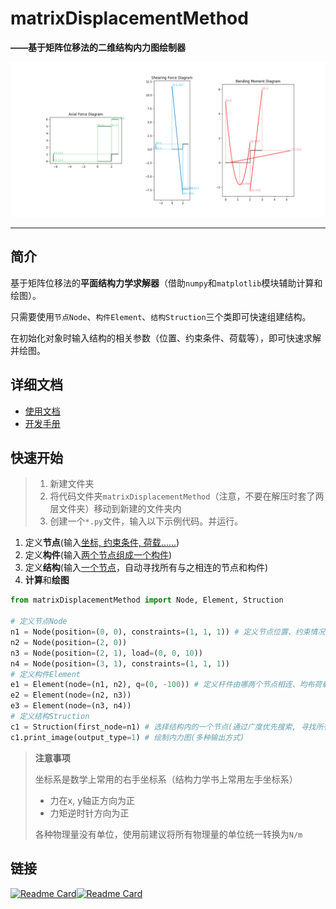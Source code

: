 # matrixDisplacementMethod

**——基于矩阵位移法的二维结构内力图绘制器**

![image-20220515190240478](docs/assets/image-20220515190240478.png)

---

## 简介

基于矩阵位移法的**平面结构力学求解器**（借助`numpy`和`matplotlib`模块辅助计算和绘图）。

只需要使用`节点Node`、`构件Element`、`结构Struction`三个类即可快速组建结构。

在初始化对象时输入结构的相关参数（位置、约束条件、荷载等），即可快速求解并绘图。

## 详细文档
* [使用文档](docs/使用文档.md)
* [开发手册](docs/开发手册.md)

## 快速开始

> 1. 新建文件夹
> 2. 将代码文件夹`matrixDisplacementMethod`（注意，不要在解压时套了两层文件夹）移动到新建的文件夹内
> 3. 创建一个`*.py`文件，输入以下示例代码。并运行。

1. 定义**节点**(输入<u>坐标, 约束条件, 荷载......</u>)
2. 定义**构件**(输入<u>两个节点组成一个构件</u>)
3. 定义**结构**(输入<u>一个节点</u>，自动寻找所有与之相连的节点和构件)
4. **计算**和**绘图**

```python
from matrixDisplacementMethod import Node, Element, Struction

# 定义节点Node
n1 = Node(position=(0, 0), constraints=(1, 1, 1)) # 定义节点位置、约束情况(x,y,转角)、荷载(见n3节点)
n2 = Node(position=(2, 0))
n3 = Node(position=(2, 1), load=(0, 0, 10))
n4 = Node(position=(3, 1), constraints=(1, 1, 1))
# 定义构件Element
e1 = Element(node=(n1, n2), q=(0, -100)) # 定义杆件由哪两个节点相连、均布荷载的方向与大小(皆使用笛卡尔坐标系)
e2 = Element(node=(n2, n3))
e3 = Element(node=(n3, n4))
# 定义结构Struction
c1 = Struction(first_node=n1) # 选择结构内的一个节点(通过广度优先搜索, 寻找所有相连节点, 建立整个结构)
c1.print_image(output_type=1) # 绘制内力图(多种输出方式)
```

> **注意事项**
>
> 坐标系是数学上常用的右手坐标系（结构力学书上常用左手坐标系）
>
> * 力在x, y轴正方向为正
> * 力矩逆时针方向为正
>
> 各种物理量没有单位，使用前建议将所有物理量的单位统一转换为`N/m`

## 链接

[<img src="https://github-readme-stats.vercel.app/api?username=IceTiki&show_icons=true" alt="Readme Card"/>](https://github.com/IceTiki)[<img src="https://github-readme-stats.vercel.app/api/pin/?username=IceTiki&repo=matrixDisplacementMethod" alt="Readme Card"/>](https://github.com/IceTiki/matrixDisplacementMethod)
